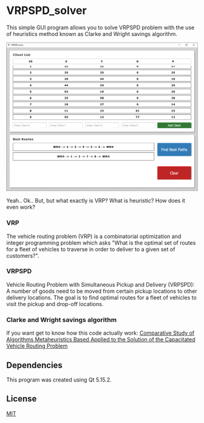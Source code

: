 # VRPSPD_solver

This simple GUI program allows you to solve VRPSPD problem with the use of heuristics method known as Clarke and Wright savings algorithm. 

![GUI](https://github.com/M-Komorek/VRPSPD_solver/blob/main/screens/GUI.png)

Yeah.. Ok.. But, but what exactly is VRP? What is heuristic? How does it even work? 


### VRP
The vehicle routing problem (VRP) is a combinatorial optimization and integer programming problem which asks "What is the optimal set of routes for a fleet of vehicles to traverse in order to deliver to a given set of customers?".

### VRPSPD
Vehicle Routing Problem with Simultaneous Pickup and Delivery (VRPSPD): A number of goods need to be moved from certain pickup locations to other delivery locations. The goal is to find optimal routes for a fleet of vehicles to visit the pickup and drop-off locations.

### Clarke and Wright savings algorithm
If you want get to know how this code actually work: [Comparative Study of Algorithms Metaheuristics Based Applied to the Solution of the Capacitated Vehicle Routing Problem](https://www.intechopen.com/chapters/72140)

## Dependencies
This program was created using Qt 5.15.2.

## License
[MIT](https://choosealicense.com/licenses/mit/)
